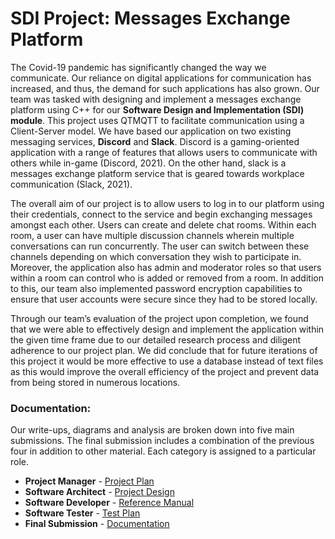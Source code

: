 # SDI Project: Messages Exchange Platform
The Covid-19 pandemic has significantly changed the way we communicate. Our reliance on digital applications for communication has increased, and thus, the demand for such applications has also grown. Our team was tasked with designing and implement a messages exchange platform using C++ for our **Software Design and Implementation (SDI) module**. This project uses QTMQTT to facilitate communication using a Client-Server model. We have based our application on two existing messaging services, **Discord** and **Slack**. Discord is a gaming-oriented application with a range of features that allows users to communicate with others while in-game (Discord, 2021). On the other hand, slack is a messages exchange platform service that is geared towards workplace communication (Slack, 2021).  

The overall aim of our project is to allow users to log in to our platform using their credentials, connect to the service and begin exchanging messages amongst each other. Users can create and delete chat rooms. Within each room, a user can have multiple discussion channels wherein multiple conversations can run concurrently. The user can switch between these channels depending on which conversation they wish to participate in. Moreover, the application also has admin and moderator roles so that users within a room can control who is added or removed from a room. In addition to this, our team also implemented password encryption capabilities to ensure that user accounts were secure since they had to be stored locally.  

Through our team’s evaluation of the project upon completion, we found that we were able to effectively design and implement the application within the given time frame due to our detailed research process and diligent adherence to our project plan. We did conclude that for future iterations of this project it would be more effective to use a database instead of text files as this would improve the overall efficiency of the project and prevent data from being stored in numerous locations. 


### Documentation:
Our write-ups, diagrams and analysis are broken down into five main submissions. The final submission includes a combination of the previous four in addition to other material. Each category is assigned to a particular role. 
* **Project Manager** - [Project Plan](https://github.com/Hannah-Ashna/SDI-Project/tree/main/Project%20Plan%20and%20Design/Project%20Plan)
* **Software Architect** - [Project Design](https://github.com/Hannah-Ashna/SDI-Project/tree/main/Project%20Plan%20and%20Design/Project%20Diagrams)
* **Software Developer** - [Reference Manual](https://github.com/Hannah-Ashna/SDI-Project/tree/main/Documentation/Reference%20Manual)
* **Software Tester** - [Test Plan](https://github.com/Hannah-Ashna/SDI-Project/tree/main/Source%20Code/Tests)
* **Final Submission** - [Documentation](https://github.com/Hannah-Ashna/SDI-Project/tree/main/Documentation)
